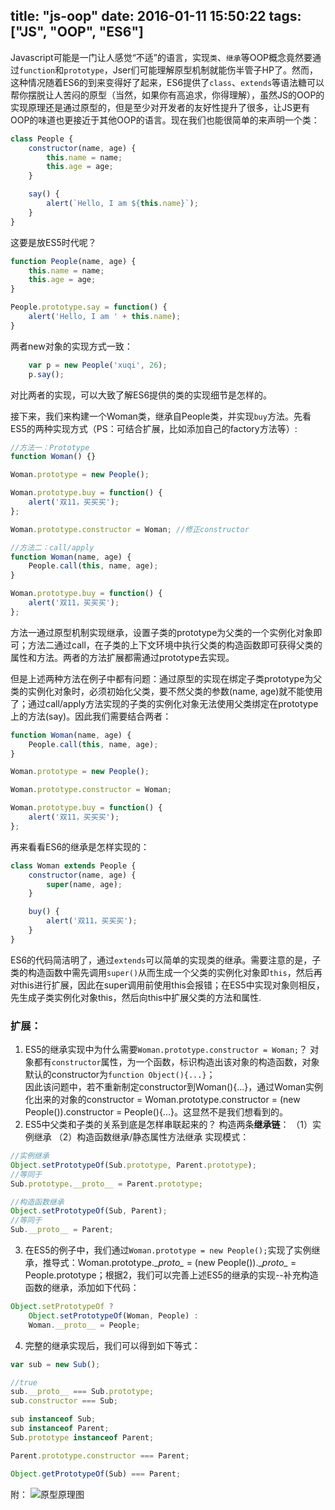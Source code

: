 title: "js-oop"
date: 2016-01-11 15:50:22
tags: ["JS", "OOP", "ES6"]
---
Javascript可能是一门让人感觉“不适”的语言，实现`类`、`继承`等OOP概念竟然要通过`function`和`prototype`，Jser们可能理解原型机制就能伤半管子HP了。然而，这种情况随着ES6的到来变得好了起来，ES6提供了`class`、`extends`等语法糖可以帮你摆脱让人苦闷的原型（当然，如果你有高追求，你得理解），虽然JS的OOP的实现原理还是通过原型的，但是至少对开发者的友好性提升了很多，让JS更有OOP的味道也更接近于其他OOP的语言。现在我们也能很简单的来声明一个类：
```javascript
class People {
    constructor(name, age) {
        this.name = name;
        this.age = age;
    }

    say() {
        alert(`Hello, I am ${this.name}`);
    }
}
```
<!-- more -->
这要是放ES5时代呢？
```javascript
function People(name, age) {
    this.name = name;
    this.age = age;
}

People.prototype.say = function() {
    alert('Hello, I am ' + this.name);
}
```
两者new对象的实现方式一致：
```javascript
    var p = new People('xuqi', 26);
    p.say();
```
对比两者的实现，可以大致了解ES6提供的类的实现细节是怎样的。

接下来，我们来构建一个Woman类，继承自People类，并实现`buy`方法。先看ES5的两种实现方式（PS：可结合扩展，比如添加自己的factory方法等）:
```javascript
//方法一：Prototype
function Woman() {}

Woman.prototype = new People();

Woman.prototype.buy = function() {
    alert('双11，买买买');
};

Woman.prototype.constructor = Woman; //修正constructor
```
```javascript
//方法二：call/apply
function Woman(name, age) {
    People.call(this, name, age);
}

Woman.prototype.buy = function() {
    alert('双11，买买买');
};
```
方法一通过原型机制实现继承，设置子类的prototype为父类的一个实例化对象即可；方法二通过call，在子类的上下文环境中执行父类的构造函数即可获得父类的属性和方法。两者的方法扩展都需通过prototype去实现。

但是上述两种方法在例子中都有问题：通过原型的实现在绑定子类prototype为父类的实例化对象时，必须初始化父类，要不然父类的参数(name, age)就不能使用了；通过call/apply方法实现的子类的实例化对象无法使用父类绑定在prototype上的方法(say)。因此我们需要结合两者：
```javascript
function Woman(name, age) {
    People.call(this, name, age);
}

Woman.prototype = new People();

Woman.prototype.constructor = Woman;

Woman.prototype.buy = function() {
    alert('双11，买买买');
};
```

再来看看ES6的继承是怎样实现的：
```javascript
class Woman extends People {
    constructor(name, age) {
        super(name, age);
    }

    buy() {
        alert('双11，买买买');
    }
}
```
ES6的代码简洁明了，通过`extends`可以简单的实现类的继承。需要注意的是，子类的构造函数中需先调用`super()`从而生成一个父类的实例化对象即`this`，然后再对this进行扩展，因此在super调用前使用this会报错；在ES5中实现对象则相反，先生成子类实例化对象this，然后向this中扩展父类的方法和属性.

### 扩展：
1. ES5的继承实现中为什么需要`Woman.prototype.constructor = Woman;`？
对象都有`constructor`属性，为一个函数，标识构造出该对象的构造函数，对象默认的constructor为`function Object(){...}`；  
因此该问题中，若不重新制定constructor到Woman(){...}，通过Woman实例化出来的对象的constructor = Woman.prototype.constructor = (new People()).constructor = People(){...}。这显然不是我们想看到的。
2. ES5中父类和子类的关系到底是怎样串联起来的？
构造两条**继承链**：
（1）实例继承
（2）构造函数继承/静态属性方法继承
实现模式：
```javascript
//实例继承
Object.setPrototypeOf(Sub.prototype, Parent.prototype);
//等同于
Sub.prototype.__proto__ = Parent.prototype;

//构造函数继承
Object.setPrototypeOf(Sub, Parent);
//等同于
Sub.__proto__ = Parent;
```
3. 在ES5的例子中，我们通过`Woman.prototype = new People();`实现了实例继承，推导式：Woman.prototype.\__proto\__  =  (new People()).\__proto\__  =  People.prototype；根据2，我们可以完善上述ES5的继承的实现--补充构造函数的继承，添加如下代码：
```javascript
Object.setPrototypeOf ?
    Object.setPrototypeOf(Woman, People) :
    Woman.__proto__ = People;
```
4. 完整的继承实现后，我们可以得到如下等式：
```javascript
var sub = new Sub();

//true
sub.__proto__ === Sub.prototype;
sub.constructor === Sub;

sub instanceof Sub;
sub instanceof Parent;
Sub.prototype instanceof Parent;

Parent.prototype.constructor === Parent;

Object.getPrototypeOf(Sub) === Parent;
```

附：
![原型原理图](https://dn-xuqi.qbox.me/proto.jpg)